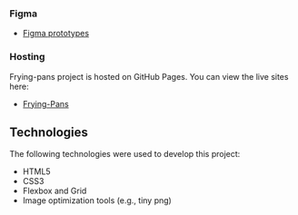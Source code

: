 ### Figma

- [Figma prototypes](https://www.figma.com/file/yqUBcHuzuYQ5xhJNJej21i/%D1%81%D0%BA%D0%BE%D0%B2%D0%BE%D1%80%D0%BE%D0%B4%D0%BA%D0%B8-%D0%B8-%D0%B4%D1%80?node-id=1-502&t=b2E6l59x3800F70y-0)

### Hosting

Frying-pans project is hosted on GitHub Pages. You can view the live sites here:

- [Frying-Pans](https://private-lazy-val.github.io/frying-pans/)

## Technologies

The following technologies were used to develop this project:

- HTML5
- CSS3
- Flexbox and Grid
- Image optimization tools (e.g., tiny png)
